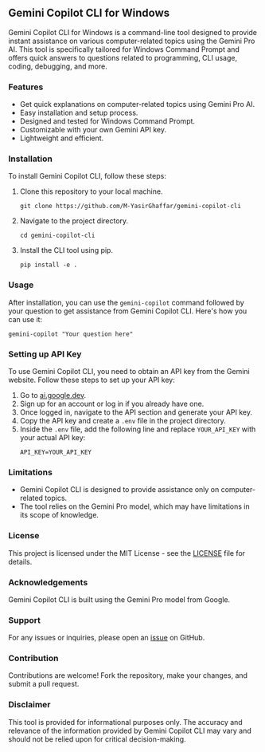 ## Gemini Copilot CLI for Windows

Gemini Copilot CLI for Windows is a command-line tool designed to provide instant assistance on various computer-related topics using the Gemini Pro AI. This tool is specifically tailored for Windows Command Prompt and offers quick answers to questions related to programming, CLI usage, coding, debugging, and more.

### Features

- Get quick explanations on computer-related topics using Gemini Pro AI.
- Easy installation and setup process.
- Designed and tested for Windows Command Prompt.
- Customizable with your own Gemini API key.
- Lightweight and efficient.

### Installation

To install Gemini Copilot CLI, follow these steps:

1. Clone this repository to your local machine.
   ```
   git clone https://github.com/M-YasirGhaffar/gemini-copilot-cli
   ```

2. Navigate to the project directory.
   ```
   cd gemini-copilot-cli
   ```

3. Install the CLI tool using pip.
   ```
   pip install -e .
   ```

### Usage

After installation, you can use the `gemini-copilot` command followed by your question to get assistance from Gemini Copilot CLI. Here's how you can use it:

```
gemini-copilot "Your question here"
```

### Setting up API Key

To use Gemini Copilot CLI, you need to obtain an API key from the Gemini website. Follow these steps to set up your API key:

1. Go to [ai.google.dev](https://ai.google.dev/tutorials/python_quickstart).
2. Sign up for an account or log in if you already have one.
3. Once logged in, navigate to the API section and generate your API key.
4. Copy the API key and create a `.env` file in the project directory.
5. Inside the `.env` file, add the following line and replace `YOUR_API_KEY` with your actual API key:
   ```
   API_KEY=YOUR_API_KEY
   ```

### Limitations

- Gemini Copilot CLI is designed to provide assistance only on computer-related topics.
- The tool relies on the Gemini Pro model, which may have limitations in its scope of knowledge.

### License

This project is licensed under the MIT License - see the [LICENSE](LICENSE) file for details.

### Acknowledgements

Gemini Copilot CLI is built using the Gemini Pro model from Google.

### Support

For any issues or inquiries, please open an [issue](https://github.com/your_username/gemini-copilot-cli/issues) on GitHub.

### Contribution

Contributions are welcome! Fork the repository, make your changes, and submit a pull request.

### Disclaimer

This tool is provided for informational purposes only. The accuracy and relevance of the information provided by Gemini Copilot CLI may vary and should not be relied upon for critical decision-making.